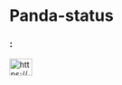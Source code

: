 # Panda-status

<h3 align="center"></h3>

<h3 align="left">:</h3>
<p align="left">
<a href="https://www.youtube.com/channel/UC4-B1HKIlDL7Cx_ruzUHLdg?view_as=subscriber" target="blank"><img align="center" src="https://cdn.jsdelivr.net/npm/simple-icons@3.0.1/icons/youtube.svg" alt="https://www.youtube.com/channel/uc4-b1hkildl7cx_ruzuhldg?view_as=subscriber" height="30" width="40" /></a>
</p>
